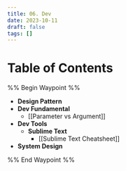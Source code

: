 ```yaml
---
title: 06. Dev
date: 2023-10-11
draft: false
tags: []
---
```

# Table of Contents
%% Begin Waypoint %%
- **Design Pattern**
- **Dev Fundamental**
	- [[Parameter vs Argument]]
- **Dev Tools**
	- **Sublime Text**
		- [[Sublime Text Cheatsheet]]
- **System Design**

%% End Waypoint %%
